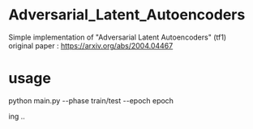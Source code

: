 # Adversarial_Latent_Autoencoders
Simple implementation of "Adversarial Latent Autoencoders" (tf1)  
original paper : https://arxiv.org/abs/2004.04467  

# usage
python main.py --phase train/test --epoch epoch

ing ..
